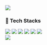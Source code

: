 
<div>
<img src="https://capsule-render.vercel.app/api?type=rect&color=0:00C9FF,100:92FE9D&height=100&section=header&text=Hi,%20I'm%20wonza%20!&fontSize=42&fontColor=FFFFFF" />
  <h3>🔧 Tech Stacks</h3>
  <img src="https://img.shields.io/badge/HTML5-E34F26?style=for-the-badge&logo=html5&logoColor=white"/>
  <img src="https://img.shields.io/badge/CSS3-1572B6?style=for-the-badge&logo=css3&logoColor=white"/>
  <img src="https://img.shields.io/badge/Tailwind CSS-06B6D4?style=for-the-badge&logo=Tailwind CSS&logoColor=white"/>
  <img src="https://img.shields.io/badge/TypeScript-007ACC?style=for-the-badge&logo=typescript&logoColor=white" />
  <img src="https://img.shields.io/badge/JavaScript-F7DF1E?style=for-the-badge&logo=javascript&logoColor=black"/>
  <img src="https://img.shields.io/badge/react-20232a.svg?style=for-the-badge&logo=react&logoColor=61DAFB" />
  <section>
    <div>
      <img src="https://github-readme-stats.vercel.app/api/top-langs/?username=wonza-hub&layout=compact"/>
    </div>
  </section>
</div>
